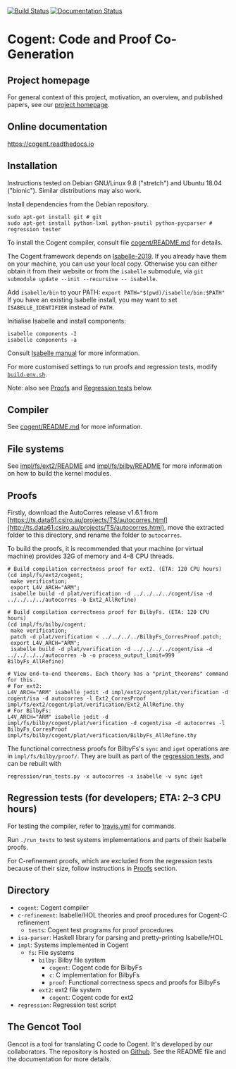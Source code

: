 [![Build Status](https://api.travis-ci.org/NICTA/cogent.svg?branch=master)](https://travis-ci.org/NICTA/cogent)
[![Documentation Status](https://readthedocs.org/projects/cogent/badge/?version=latest)](https://cogent.readthedocs.io/en/latest/?badge=latest)

# Cogent: Code and Proof Co-Generation

## Project homepage

For general context of this project, motivation, an overview, and published papers, see
our [project homepage](https://ts.data61.csiro.au/projects/TS/filesystems.pml.html).

## Online documentation

https://cogent.readthedocs.io

## Installation

Instructions tested on Debian GNU/Linux 9.8 ("stretch") and Ubuntu 18.04 ("bionic"). Similar distributions may also work.

Install dependencies from the Debian repository.
```
sudo apt-get install git # git
sudo apt-get install python-lxml python-psutil python-pycparser # regression tester
```

To install the Cogent compiler, consult file [cogent/README.md](./cogent/README.md) for details. 

The Cogent framework depends on [Isabelle-2019](https://isabelle.in.tum.de/).
If you already have them on your machine, you can use your local copy.
Otherwise you can either obtain it from their website or from the `isabelle` submodule, via
`git submodule update --init --recursive -- isabelle`.

Add `isabelle/bin` to your PATH: `export PATH="$(pwd)/isabelle/bin:$PATH"`
If you have an existing Isabelle install, you may want to set `ISABELLE_IDENTIFIER` instead of `PATH`.

Initialise Isabelle and install components:
```
isabelle components -I
isabelle components -a
```
Consult [Isabelle manual](https://isabelle.in.tum.de/documentation.html) for more information.

For more customised settings to run proofs and regression tests, modify [`build-env.sh`](build-env.sh).

Note: also see [Proofs](#proofs) and [Regression tests](#regression-tests) below.


## Compiler

See [cogent/README.md](./cogent/README.md) for more information.


## File systems

See [impl/fs/ext2/README](./impl/fs/ext2/README) and [impl/fs/bilby/README](./impl/fs/bilby/README) for more information on how to build the kernel modules.


## Proofs

Firstly, download the AutoCorres release v1.6.1 from [https://ts.data61.csiro.au/projects/TS/autocorres.html](http://ts.data61.csiro.au/projects/TS/autocorres.html),
move the extracted folder to this directory, and rename the folder to `autocorres`.

To build the proofs, it is recommended that your machine (or virtual machine)
provides 32G of memory and 4–8 CPU threads.

```
# Build compilation correctness proof for ext2. (ETA: 120 CPU hours)
(cd impl/fs/ext2/cogent;
 make verification;
 export L4V_ARCH="ARM";
 isabelle build -d plat/verification -d ../../../../cogent/isa -d ../../../../autocorres -b Ext2_AllRefine)

# Build compilation correctness proof for BilbyFs. (ETA: 120 CPU hours)
(cd impl/fs/bilby/cogent;
 make verification;
 patch -d plat/verification < ../../../../BilbyFs_CorresProof.patch;
 export L4V_ARCH="ARM";
 isabelle build -d plat/verification -d ../../../../cogent/isa -d ../../../../autocorres -b -o process_output_limit=999 BilbyFs_AllRefine)

# View end-to-end theorems. Each theory has a "print_theorems" command for this.
# For ext2:
L4V_ARCH="ARM" isabelle jedit -d impl/ext2/cogent/plat/verification -d cogent/isa -d autocorres -l Ext2_CorresProof impl/fs/ext2/cogent/plat/verification/Ext2_AllRefine.thy
# For BilbyFs:
L4V_ARCH="ARM" isabelle jedit -d impl/fs/bilby/cogent/plat/verification -d cogent/isa -d autocorres -l BilbyFs_CorresProof impl/fs/bilby/cogent/plat/verification/BilbyFs_AllRefine.thy
```

The functional correctness proofs for BilbyFs's `sync` and `iget` operations are in
`impl/fs/bilby/proof/`.
They are built as part of the [regression tests](#regression-tests), and can be rebuilt with

```
regression/run_tests.py -x autocorres -x isabelle -v sync iget
```


## Regression tests (for developers; ETA: 2–3 CPU hours)

For testing the compiler, refer to [travis.yml](./travis.yml) for commands.

Run `./run_tests` to test systems implementations and parts of their Isabelle proofs.

For C-refinement proofs, which are excluded from the regression tests because of
their size, follow instructions in [Proofs](#proofs) section.


## Directory

* `cogent`: Cogent compiler
* `c-refinement`: Isabelle/HOL theories and proof procedures for Cogent-C refinement
  * `tests`: Cogent test programs for proof procedures
* `isa-parser`: Haskell library for parsing and pretty-printing Isabelle/HOL
* `impl`: Systems implemented in Cogent
  * `fs`: File systems
    * `bilby`: Bilby file system
      * `cogent`: Cogent code for BilbyFs
      * `c`: C implementation for BilbyFs
      * `proof`: Functional correctness specs and proofs for BilbyFs
    * `ext2`: ext2 file system
      * `cogent`: Cogent code for ext2
* `regression`: Regression test script


## The Gencot Tool

Gencot is a tool for translating C code to Cogent. It's developed by our collaborators.
The repository is hosted on [Github](https://github.com/F1-C0D3/gencot). See the
README file and the documentation for more details.

